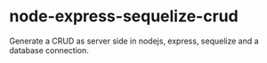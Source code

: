 # node-express-sequelize-crud
Generate a CRUD as server side in nodejs, express, sequelize and a database connection.

